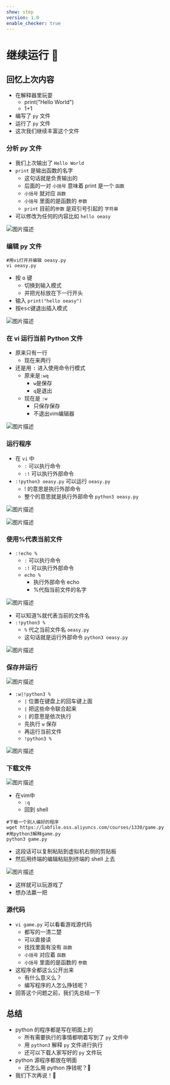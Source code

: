 ```yaml
---
show: step
version: 1.0
enable_checker: true
---
```


# 继续运行 🥊

## 回忆上次内容

- 在解释器里玩耍
  - print("Hello World")
  - 1+1
- 编写了 `py` 文件
- 运行了 `py` 文件
- 这次我们继续丰富这个文件

### 分析 py 文件

- 我们上次输出了 `Hello World`
- `print` 是输出函数的名字
  - 这句话就是负责输出的
  - 后面的一对 `小括号` 意味着 print 是一个 `函数`
  - `小括号` 就对应 `函数`
  - `小括号` 里面的是函数的 `参数`
  - `print` 目前的`参数` 是双引号引起的 `字符串`
- 可以修改为任何的内容比如 `hello oeasy`

![图片描述](https://doc.shiyanlou.com/courses/uid1190679-20210220-1613773729811)

### 编辑 py 文件

```shell
#用vi打开并编辑 oeasy.py
vi oeasy.py
```

- 按 <kbd>o</kbd> 键
	- 切换到输入模式
	- 并把光标放在下一行开头
- 输入 `print("hello oeasy")`
- 按<kbd>esc</kbd>键退出插入模式

![图片描述](https://doc.shiyanlou.com/courses/uid1190679-20210916-1631762201411)

### 在 vi 运行当前 Python 文件

- 原来只有一行
	- 现在来两行
- 还是用 <kbd>:</kbd> 进入使用命令行模式
	- 原来是`:wq`
		- `w`是保存
		- `q`是退出
	- 现在是 `:w` 
		- 只保存保存
		- 不退出vim编辑器

![图片描述](https://doc.shiyanlou.com/courses/uid1190679-20210916-1631762255583)

### 运行程序

- 在 `vi` 中
  - `:` 可以执行命令
  - `:!` 可以执行外部命令
- `:!python3 oeasy.py` 可以运行 `oeasy.py`
  - ! 的意思是执行外部命令
  - 整个的意思就是执行外部命令 `python3 oeasy.py`

![图片描述](https://doc.shiyanlou.com/courses/uid1190679-20210916-1631762300221)

![图片描述](https://doc.shiyanlou.com/courses/uid1190679-20210916-1631762307791)

### 使用%代表当前文件

- `:!echo %`
  - `:` 可以执行命令
  - `:!` 可以执行外部命令
  - `echo %`
    - 执行外部命令 echo
    - %代指当前文件的名字

![图片描述](https://doc.shiyanlou.com/courses/uid1190679-20210810-1628585796744)

- 可以知道%就代表当前的文件名
- `:!python3 %`
  - `%` 代之当前文件名 `oeasy.py`
  - 这句话就是运行外部命令 `python3 oeasy.py`

![图片描述](https://doc.shiyanlou.com/courses/uid1190679-20210916-1631762393634)

### 保存并运行

![图片描述](https://doc.shiyanlou.com/courses/uid1190679-20210916-1631787574863)

- `:w|!python3 %`
  - `|` 位置在键盘上的回车键上面
  - `|` 把这些命令联合起来
  - `|` 的意思是依次执行
  - 先执行 `w` 保存
  - 再运行当前文件
  - `!python3 %`

![图片描述](https://doc.shiyanlou.com/courses/uid1190679-20210303-1614749331848)

### 下载文件

![图片描述](https://doc.shiyanlou.com/courses/uid1190679-20220208-1644305454012)

- 在vim中
	- `:q`
	- 回到 shell

```shell
#下载一个别人编好的程序
wget https://labfile.oss.aliyuncs.com/courses/1330/game.py
#用python3解释game.py
python3 game.py
```

- 这段话可以复制粘贴到虚拟机右侧的剪贴板
- 然后用终端的编辑粘贴到终端的 shell 上去

![图片描述](https://doc.shiyanlou.com/courses/uid1190679-20210219-1613744592460)

- 这样就可以玩游戏了
- 想办法赢一把

### 源代码

- `vi game.py` 可以看看游戏源代码
  - 都写的一清二楚
  - 可以直接读
  - 找找里面有没有 `函数`
  - `小括号` 对应着 `函数`
  - `小括号` 里面的是函数的 `参数`
- 这程序全都这么公开出来
	- 有什么意义么？
	- 编写程序的人怎么挣钱呢？
- 回答这个问题之前，我们先总结一下

## 总结

- python 的程序都是写在明面上的
  - 所有需要执行的事情都明着写到了 `py` 文件中
  - 用 `python3` 解释 `py` 文件进行执行
  - 还可以下载人家写好的 `py` 文件玩
- python 源程序都放在明面
	- 还怎么用 python 挣钱呢？🤔
- 我们下次再说！👋
